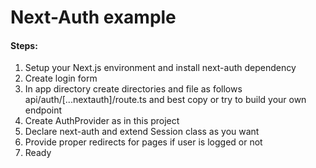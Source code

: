 # Next-Auth example

#### Steps:

1. Setup your Next.js environment and install next-auth dependency
2. Create login form
3. In app directory create directories and file as follows api/auth/[...nextauth]/route.ts and best copy or try to build your own endpoint
4. Create AuthProvider as in this project
5. Declare next-auth and extend Session class as you want
6. Provide proper redirects for pages if user is logged or not
7. Ready

